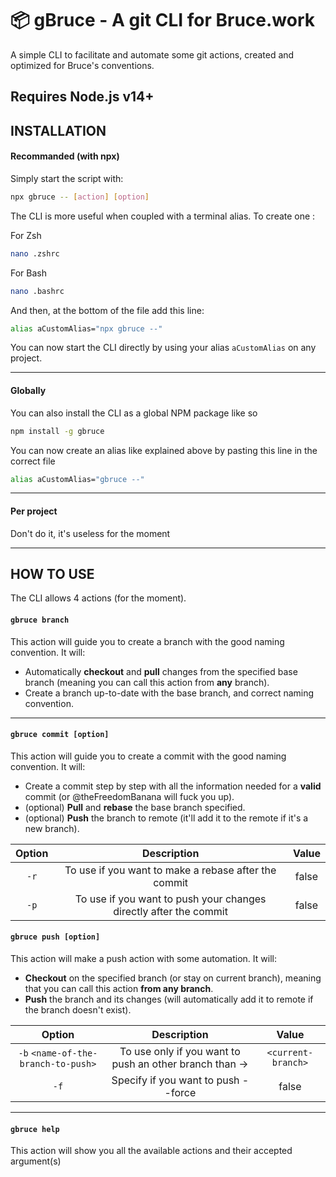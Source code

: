 
# 📦 gBruce - A git CLI for Bruce.work

A simple CLI to facilitate and automate some git actions, created and optimized for Bruce's conventions.



## Requires Node.js v14+
## INSTALLATION

#### Recommanded (with npx)

Simply start the script with: 
```bash
npx gbruce -- [action] [option]
```

The CLI is more useful when coupled with a terminal alias. To create one :

For Zsh
```bash
nano .zshrc 
```
For Bash
```bash
nano .bashrc 
```

And then, at the bottom of the file add this line:
```bash
alias aCustomAlias="npx gbruce --"
```

You can now start the CLI directly by using your alias `aCustomAlias` on any project.

---
#### Globally

You can also install the CLI as a global NPM package like so
```bash
npm install -g gbruce
```

You can now create an alias like explained above by pasting this line in the correct file
```bash
alias aCustomAlias="gbruce --"
```
---
#### Per project

Don't do it, it's useless for the moment

---

## HOW TO USE

The CLI allows 4 actions (for the moment).


#### `gbruce branch`
This action will guide you to create a branch with the good naming convention. It will:

- Automatically __checkout__ and __pull__ changes from the specified base branch (meaning you can call this action from __any__ branch).
- Create a branch up-to-date with the base branch, and correct naming convention.

---

#### `gbruce commit [option]`
This action will guide you to create a commit with the good naming convention. It will:

- Create a commit step by step with all the information needed for a __valid__ commit (or @theFreedomBanana will fuck you up).
- (optional) __Pull__ and __rebase__ the base branch specified.
- (optional) __Push__ the branch to remote (it'll add it to the remote if it's a new branch).

| Option           | Description | Value |
| :--------------: | :-----: |:-------:|
| `-r`             | To use if you want to make a rebase after the commit | false |
| `-p`             |  To use if you want to push your changes directly after the commit  | false |

<!-- ---

#### `gbruce rebase [option]`

This action will make a rebase action with some automation. It will:

- __Checkout__ and __pull__ the base branch (`development` by default, if no option specified).
- __Rebase__ the base branch on the current branch.

| Option           | Description | Value |
| :--------------: | :-----: |:-------:|
| `-b` `<name-of-the-base-branch>`| To use only if you want to rebase an other branch than -> | `development` |

--- -->

#### `gbruce push [option]`

This action will make a push action with some automation. It will:

- __Checkout__ on the specified branch (or stay on current branch), meaning that you can call this action __from any branch__.
- __Push__ the branch and its changes (will automatically add it to remote if the branch doesn't exist).

| Option           | Description | Value |
| :--------------: | :-----: |:-------:|
| `-b` `<name-of-the-branch-to-push>`| To use only if you want to push an other branch than -> | `<current-branch>` |
| `-f`| Specify if you want to push --force | false |

---

#### `gbruce help`

This action will show you all the available actions and their accepted argument(s)